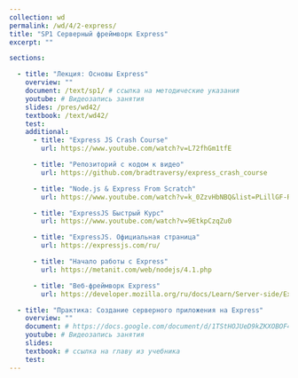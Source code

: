 ```yaml
---
collection: wd
permalink: /wd/4/2-express/
title: "SP1 Серверный фреймворк Express"
excerpt: ""

sections:

  - title: "Лекция: Основы Express" 
    overview: ""
    document: /text/sp1/ # ссылка на методические указания
    youtube: # Видеозапись занятия
    slides: /pres/wd42/
    textbook: /text/wd42/
    test: 
    additional:
      - title: "Express JS Crash Course"
        url: https://www.youtube.com/watch?v=L72fhGm1tfE

      - title: "Репозиторий с кодом к видео"
        url: https://github.com/bradtraversy/express_crash_course

      - title: "Node.js & Express From Scratch"
        url: https://www.youtube.com/watch?v=k_0ZzvHbNBQ&list=PLillGF-RfqbYRpji8t4SxUkMxfowG4Kqp

      - title: "ExpressJS Быстрый Курс"
        url: https://www.youtube.com/watch?v=9EtkpCzqZu0

      - title: "ExpressJS. Официальная страница"
        url: https://expressjs.com/ru/

      - title: "Начало работы с Express"
        url: https://metanit.com/web/nodejs/4.1.php

      - title: "Веб-фреймворк Express"
        url: https://developer.mozilla.org/ru/docs/Learn/Server-side/Express_Nodejs

  - title: "Практика: Создание серверного приложения на Express" 
    overview: ""
    document: # https://docs.google.com/document/d/1TStHOJUeD9kZKXOBOF4qyXEyJmVf1BuS/edit?usp=sharing&ouid=116003821381017651142&rtpof=true&sd=true
    youtube: # Видеозапись занятия
    slides: 
    textbook: # ссылка на главу из учебника
    test: 
---
```

